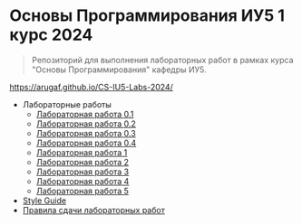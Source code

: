 # Основы Программирования ИУ5 1 курс 2024

> Репозиторий для выполнения лабораторных работ в рамках курса "Основы Программирования" кафедры ИУ5.

https://arugaf.github.io/CS-IU5-Labs-2024/

 - Лабораторные работы
	 - [Лабораторная работа 0.1](https://arugaf.github.io/CS-IU5-Labs-2024/labs/cs-lab-00_1.html)
	 - [Лабораторная работа 0.2](https://arugaf.github.io/CS-IU5-Labs-2024/labs/cs-lab-00_2.html)
	 - [Лабораторная работа 0.3](https://arugaf.github.io/CS-IU5-Labs-2024/labs/cs-lab-00_3.html)
	 - [Лабораторная работа 0.4](https://arugaf.github.io/CS-IU5-Labs-2024/labs/cs-lab-00_4.html)
	 - [Лабораторная работа 1](https://arugaf.github.io/CS-IU5-Labs-2024/labs/cs-lab-01.html)
	 - [Лабораторная работа 2](https://arugaf.github.io/CS-IU5-Labs-2024/labs/cs-lab-02.html)
	 - [Лабораторная работа 3](https://arugaf.github.io/CS-IU5-Labs-2024/labs/cs-lab-03.html)
	 - [Лабораторная работа 4](https://arugaf.github.io/CS-IU5-Labs-2024/labs/cs-lab-04.html)
	 - [Лабораторная работа 5](https://arugaf.github.io/CS-IU5-Labs-2024/labs/cs-lab-05.html)
 - [Style Guide](https://arugaf.github.io/CS-IU5-Labs-2024/cs-style-guide.html)
 - [Правила сдачи лабораторных работ](https://arugaf.github.io/CS-IU5-Labs-2024/cs-rules.html)
